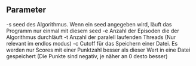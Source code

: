 ## Parameter
-s  seed des Algorithmus. Wenn ein seed angegeben wird, läuft das Programm nur einmal mit diesem seed
-e  Anzahl der Episoden die der Algorithmus durchläuft
-t  Anzahl der paralell laufenden Threads (Nur relevant im endlos modus)
-c  Cutoff für das Speichern einer Datei. Es werden nur Scores mit einer Punktzahl besser als dieser Wert in eine Datei gespeichert (Die Punkte sind negativ, je näher an 0 desto besser)
